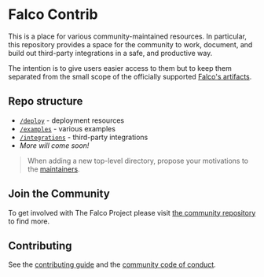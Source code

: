 
# Falco Contrib

This is a place for various community-maintained resources. In particular, this repository provides a space for the community to work, document, and build out third-party integrations in a safe, and productive way. 

The intention is to give users easier access to them but to keep them separated from the small scope of the officially supported [Falco's artifacts](https://github.com/falcosecurity/falco).

## Repo structure

- [`/deploy`](deploy/) - deployment resources
- [`/examples`](examples/) - various examples
- [`/integrations`](integrations/) - third-party integrations
- *More will come soon!*

> When adding a new top-level directory, propose your motivations to the [maintainers](OWNERS).

## Join the Community

To get involved with The Falco Project please visit [the community repository](https://github.com/falcosecurity/community) to find more.

## Contributing

See the [contributing guide](https://github.com/falcosecurity/falco/blob/master/CONTRIBUTING.md) and the [community code of conduct](https://github.com/falcosecurity/falco/blob/master/CODE_OF_CONDUCT.md).
